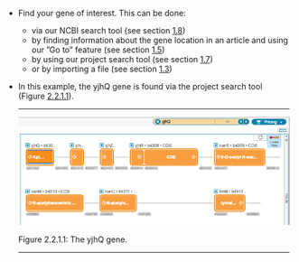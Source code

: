 

-   Find your gene of interest. This can be done:
    -   via our NCBI search tool (see section [1.8](#x1-390001.8))
    -   by finding information about the gene location in an article and
        using our ”Go to” feature (see section [1.5](#x1-310001.5))
    -   by using our project search tool (see
        section [1.7](#x1-370001.7))
    -   or by importing a file (see section [1.3](#x1-170001.3))
-   In this example, the yjhQ gene is found via the project search tool
    (Figure [2.2.1.1](#x1-102001r1)).

    ------------------------------------------------------------------------

    <div class="figure">

    <span id="x1-102001r1"></span>
    ![PIC](../../../pictures/gene_amplification_screenshots/yjhq_search.png)
    <div class="caption">

    <span class="id">Figure 2.2.1.1: </span><span class="content">The
    yjhQ gene.</span>

    </div>

    </div>

    ------------------------------------------------------------------------
